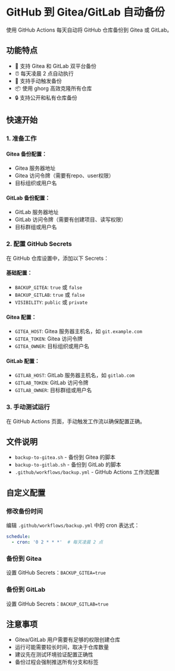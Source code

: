 # GitHub 到 Gitea/GitLab 自动备份

使用 GitHub Actions 每天自动将 GitHub 仓库备份到 Gitea 或 GitLab。

## 功能特点

- 🔧 支持 Gitea 和 GitLab 双平台备份
- ⏰ 每天凌晨 2 点自动执行
- 🚀 支持手动触发备份
- 📦 使用 ghorg 高效克隆所有仓库
- 🔒 支持公开和私有仓库备份

## 快速开始

### 1. 准备工作

#### Gitea 备份配置：
- Gitea 服务器地址
- Gitea 访问令牌（需要有repo、user权限）
- 目标组织或用户名

#### GitLab 备份配置：
- GitLab 服务器地址
- GitLab 访问令牌（需要有创建项目、读写权限）
- 目标群组或用户名

### 2. 配置 GitHub Secrets

在 GitHub 仓库设置中，添加以下 Secrets：

#### 基础配置：
- `BACKUP_GITEA`: `true` 或 `false`
- `BACKUP_GITLAB`: `true` 或 `false`
- `VISIBILITY`: `public` 或 `private`

#### Gitea 配置：
- `GITEA_HOST`: Gitea 服务器主机名，如 `git.example.com`
- `GITEA_TOKEN`: Gitea 访问令牌
- `GITEA_OWNER`: 目标组织或用户名

#### GitLab 配置：
- `GITLAB_HOST`: GitLab 服务器主机名，如 `gitlab.com`
- `GITLAB_TOKEN`: GitLab 访问令牌
- `GITLAB_OWNER`: 目标群组或用户名

### 3. 手动测试运行

在 GitHub Actions 页面，手动触发工作流以确保配置正确。

## 文件说明

- `backup-to-gitea.sh` - 备份到 Gitea 的脚本
- `backup-to-gitlab.sh` - 备份到 GitLab 的脚本
- `.github/workflows/backup.yml` - GitHub Actions 工作流配置

## 自定义配置

### 修改备份时间

编辑 `.github/workflows/backup.yml` 中的 cron 表达式：

```yaml
schedule:
  - cron: '0 2 * * *'  # 每天凌晨 2 点
```

### 备份到 Gitea

设置 GitHub Secrets：`BACKUP_GITEA=true`

### 备份到 GitLab

设置 GitHub Secrets：`BACKUP_GITLAB=true`

## 注意事项

- Gitea/GitLab 用户需要有足够的权限创建仓库
- 运行可能需要较长时间，取决于仓库数量
- 建议先在测试环境验证配置正确性
- 备份过程会强制推送所有分支和标签
